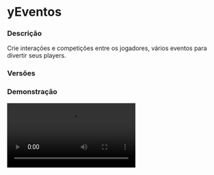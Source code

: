 # yEventos
<secondary-label ref="utility"/>

### Descrição
Crie interações e competições entre os jogadores, vários eventos para divertir seus players.

### Versões
<secondary-label ref="1.8"/>
<secondary-label ref="1.9"/>
<secondary-label ref="1.10"/>
<secondary-label ref="1.11"/>
<secondary-label ref="1.12"/>
<secondary-label ref="1.13"/>
<secondary-label ref="1.14"/>
<secondary-label ref="1.15"/>
<secondary-label ref="1.16"/>
<secondary-label ref="1.17"/>
<secondary-label ref="1.18"/>
<secondary-label ref="1.19"/>
<secondary-label ref="1.20"/>
<secondary-label ref="1.21"/>

### Demonstração
<video src="//www.youtube.com/watch?v=GoJAAM4Hc8s"/>


<chapter title="Comandos" id="commands" collapsible="true">
<code-block lang="plain text">/eventos - Abre o menu principal
/eventos top - Abre o menu do top
/eventos info - Abre o menu de eventos
/eventos entrar - Entra no evento presencial que está ocorrendo
/eventos camarote - Entra no camarote do evento presencial que está ocorrendo
/eventos sair - Sair do evento presencial que está ocorrendo
/eventos setexitall - Seta a saída de todos os eventos
/eventos reload - Recarrega as configurações
/[name] - Para participar do evento
/[name] [resposta] - Para responder um evento chat
/[name] camarote - Para ir ao camarote do evento
/[name] apostar - Para apostar em alguém no evento
/[name] sair - Para sair do evento
/[name] iniciar - Para iniciar o evento
/[name] parar - Para parar o evento
/[name] setloc - Para setar um local do evento
/[name] addloc - Para adicionar multiplas entradas ao evento
/[name] delloc - Para deletar um local do evento
/[name] wand - Para pegar a ferramenta de seleção do evento
/[name] define - Para definir a área do evento
/[name] addwall - Para adicionar uma parede ao evento
/[name] clearwalls - Para limpar as paredes do evento
/[name] addsafezone - Para adicionar uma safezone ao evento
/[name] clearsafezones - Para limpar as safezones do evento
/[name] forcestart - Para forçar a inicialização do evento
/[name] ajuda - Mostra todos os comandos daquele evento</code-block>
</chapter>

<chapter title="Permissões" id="permissions" collapsible="true">
<code-block lang="plain text">yeventos.use - Permissão para o /eventos
yeventos.top - Permissão para o /eventos top
yeventos.info - Permissão para o /eventos info
yeventos.enter - Permissão para o /eventos entrar
yeventos.exit - Permissão para o /eventos exit
yeventos.reload - Permissão para o /eventos reload
yeventos.setexitall - Permissão para o /eventos setexitall
yeventos.[name].participate - Permissão para o /[name] e /[name] [resposta]
yeventos.[name].camarote - Permissão para o /[name] camarote
yeventos.[name].bet - Permissão para o /[name] apostar
yeventos.[name].exit - Permissão para o /[name] sair
yeventos.[name].start - Permissão para o /[name] iniciar
yeventos.[name].stop - Permissão para o /[name] parar
yeventos.[name].forcestart - Permissão para o /[name] forcestart
yeventos.[name].setloc - Permissão para o /[name] setloc
yeventos.[name].addloc - Permissão para o /[name] addloc
yeventos.[name].delloc - Permissão para o /[name] delloc
yeventos.[name].wand - Permissão para o /[name] wand
yeventos.[name].define - Permissão para o /[name] define
yeventos.[name].addwalls - Permissão para o /[name] addwalls
yeventos.[name].clearwalls - Permissão para o /[name] clearwalls
yeventos.[name].addsafezone - Permissão para o /[name] addsafezone
yeventos.[name].clearsafezones - Permissão para o /[name] clearsafezones
yeventos.staff - Permissão para ser reconhecido como staff
yeventos.command.bypass - Permissão para executar comandos nos eventos
yeventos.vanish.bypass - Permissão para não ficar invisível no camarote
yeventos.blockplace.bypass - Permissão para colocar blocos nos eventos</code-block>
</chapter>

## Placeholders
<primary-label ref="placeholders"/>

Aqui estão as placeholders disponíveis para utilização com este plugin. Consulte-as para entender como utilizá-las corretamente.

<code-block lang="plain text" ignore-vars="true">
%yeventos_wins% - Retorna a quantia de eventos que o player ganhou com formatação (1K, 1000,00...)
%yeventos_wins_raw% - Retorna a quantia de eventos que o player ganhou sem formatação.
%yeventos_wins_[name]% - Retorna a quantia de vezes que o player ganhou o evento, com formatação (1K, 1000,00...)
%yeventos_wins_[name]_raw% - Retorna a quantia de vezes que o player ganhou o evento, sem formatação.
%yeventos_[name]&nbsp;- Retorna se o evento está ativo% - yeventos_[name]_tag
</code-block>

## Chat
<primary-label ref="chat"/>

Esta seção apresenta as placeholders disponíveis para utilização no chat. Consulte-as para compreender como aplicá-las de maneira eficaz.

<code-block lang="plain text">
{[name]} - Retorna a tag (se possuir)
</code-block>

## Configuração
<primary-label ref="config"/>
Confira os arquivos de configuração deste plugin e revise os detalhes para garantir uma implementação correta.

<chapter title="Arquivos de Configuração" collapsible="true">
<chapter title="Estrutura do diretório" collapsible="false">
<code-block lang="plain text" ignore-vars="true">
Estrutura do diretório:
└── yEventos/
    ├── events/
    ├── commands.yml
    ├── config.yml
    ├── discord.yml
    ├── economies.yml
    ├── menus.yml
    ├── messages.yml
    ├── rewards.yml
    └── settings.yml
</code-block>
</chapter>

<chapter title="events" collapsible="true">
</chapter>

<chapter title="commands.yml" collapsible="true">
<code-block lang="yaml" ignore-vars="true">
<![CDATA[
#     ___                                          _
#    / __\___  _ __ ___  _ __ ___   __ _ _ __   __| |___
#   / /  / _ \| '_ ` _ \| '_ ` _ \ / _` | '_ \ / _` / __|
#  / /__| (_) | | | | | | | | | | | (_| | | | | (_| \__ \
#  \____/\___/|_| |_| |_|_| |_| |_|\__,_|_| |_|\__,_|___/
#
# Lista de comandos do plugin.

# Utilize "comando|comando" para criar aliases.
# Por exemplo: "gm|gamemode"
# Você pode criar quantas aliases quiser.
commands:
  yeventos: 'yeventos|yevents|eventos|events'
]]>
</code-block>
</chapter>

<chapter title="config.yml" collapsible="true">
<code-block lang="yaml" ignore-vars="true">
<![CDATA[
# Modo de depuração para correção de problemas no plugin.
debug-mode: false

#      ___      _        _
#     /   \__ _| |_ __ _| |__   __ _ ___  ___
#    / /\ / _` | __/ _` | '_ \ / _` / __|/ _ \
#   / /_// (_| | || (_| | |_) | (_| \__ \  __/
#  /___,' \__,_|\__\__,_|_.__/ \__,_|___/\___|
#
# Configurações do banco de dados.

database:
  # Determina o tipo de banco de dados. Valores válidos: [SQLITE, MYSQL, HIKARI (recomendado)]
  storage-type: SQLITE

  # Dados para conexão ao banco de dados MYSQL.
  data:
    # Endereço de conexão do banco de dados. [EX: 127.0.0.1]
    host: localhost
    # Porta de conexão do banco de dados. [EX: 3306]
    port: 3306
    # Nome do banco de dados a ser conectado. [EX: minecraft]
    database: ''
    # Usuário de conexão. [EX: root]
    username: ''
    # Senha do usuário de conexão: [EX: 123]
    password: ''

# Delay para carregar os dados depois do login
# Necessário para usar em servidor de mina separado
# Recomendado: 20 ticks
login-delay: 20

# Altura do void do seu servidor
void-detect: 0

# Mundos em que não irá receber anúncios dos eventos
announce-world-blacklist: []

# Ativar dar fly no camarote
camarote-fly: false

# Comandos liberados no camarote
camarote-allowed-commands:
  - '/g'
  - '/l'
  - '/.'

# Delay de desaparecimento de blocos da arena (TNTRUN ou similar)
# em ticks (20t = 1s)
disappear-delay: 8

# Sistema de anúncios na proxy
proxy:
  # Ativar o sistema
  enabled: true
  # Whitelist de servidores que irão receber os anúncios
  server-whitelist: [ 'mina' ]

# Autostart dos eventos
auto-start:
  schedule1:
    # nome do arquivo do evento sem o ".yml"
    type: 'fastclick'
    # todos, segunda, terca, quarta, quinta, sexta, sabado, domingo
    # dia-hora:minuto:segundo
    schedule: [ 'todos-00:00:01' ]

# Configuração do item da varinha
wand:
  material: 'GOLD_AXE'
  name: '&eSeleção de Área'
  lore: [ '&7Evento: &f{event}', '', '&aEsquerdo -> POS1', '&aDireito -> POS2' ]
]]>
</code-block>
</chapter>

<chapter title="discord.yml" collapsible="true">
<code-block lang="yaml" ignore-vars="true">
<![CDATA[
options:
  url: ''
  username: 'yEventos'

embeds:
  jackpot:
    title: ':mailbox: Um novo Evento começou!'
    thumbnail: ''
    color: '#fff'
    content: ''
    image: ''
    footer:
      text: 'yStore © Todos os direitos reservados'
      image: ''
    fields:
      event:
        inline: false
        header: 'Evento'
        content: '```Bolão```'
      server:
        inline: false
        header: 'Servidor'
        content: '```RankUP```'
      date_activated:
        inline: false
        header: 'Começou em'
        content: '```{date} às {hour}```'
]]>
</code-block>
</chapter>

<chapter title="economies.yml" collapsible="true">
<code-block lang="yaml" ignore-vars="true">
<![CDATA[
#  _____                                  _
# | ____| ___  ___  _ __   ___  _ __ ___ (_) ___  ___
# |  _|  / __|/ _ \| '_ \ / _ \| '_ ` _ \| |/ _ \/ __|
# | |___| (__| (_) | | | | (_) | | | | | | |  __/\__ \
# |_____|\___|\___/|_| |_|\___/|_| |_| |_|_|\___||___/

# Providers disponíveis:
#
#   AtlasEconomiaSecundaria, AtlasMinas, AtlasMinasV2,
#   JH_Shop, LegendaryEconomy, NextCash, PlayerPoints,
#   StormEconomiaSecundaria, StormMinas, TGCash,
#   yAlmas, yPoints, yRankup,
#   Vault
#

economies:
  money:
    # Coloque o nome do plugin
    # Para money deixe Money
    provider: 'Money'
    # Formato inteiro
    display: 'Dinheiro'
    # Formato abreviado
    abbreviated: 'coins'
    # Permitir que comercializem na loja com o jogador offline
    allow-offline: true
    # Permissão para o usuário conseguir definir esta economia
    permission: 'yeventos.provider.money'
]]>
</code-block>
</chapter>

<chapter title="menus.yml" collapsible="true">
<code-block lang="yaml" ignore-vars="true">
<![CDATA[
#
#    /\/\   ___ _ __  _   _ ___
#   /    \ / _ \ '_ \| | | / __|
#  / /\/\ \  __/ | | | |_| \__ \
#  \/    \/\___|_| |_|\__,_|___/
#
# Sistema de menus.

# Setas dos menus.
arrows:
  back:
    material: 'ARROW:0'
    name: '&cVoltar'
    lore: ['&7Clique para voltar ao menu anterior.']
  previous:
    material: 'ARROW:0'
    name: '&cAnterior'
    lore: ['&7Clique para ir à página anterior.']
  next:
    material: 'ARROW:0'
    name: '&aPróximo'
    lore: ['&7Clique para ir à próxima página.']

# Menu principal
main:
  name: '&8Eventos'
  size: 27
  items:
    profile-slot: 11
    events-slot: 13
    top-slot: 15
    profile:
      material: '{player}'
      name: '&eSeu Perfil'
      lore:
        - '&7Confira detalhes do seu'
        - '&7desempenho nos eventos.'
        - ''
        - ' &8▶ &fVitórias: &7{wins}'
        - ''
    events:
      material: 'd01afe973c5482fdc71e6aa10698833c79c437f21308ea9a1a095746ec274a0f'
      name: '&eEventos'
      lore:
        - '&7Confira todas as informações'
        - '&7sobre cada um dos eventos.'
        - ''
        - '&6Clique para acessar!'
    top:
      material: '4ea96c49302132167c81c87b79e06dd343020ff20923fce87d388c462409261c'
      name: '&aTOP Jogadores'
      lore:
        - '&7Visualize os jogadores que estão'
        - '&7se destacando em nossos eventos.'
        - ''
        - '&aClique para acessar!'

# Menu de eventos
events:
  name: '&8Eventos'
  size: 54
  slots: [ 11, 12, 13, 14, 15, 20, 21, 22, 23, 24, 29, 30, 31, 32, 33 ]
  previous-slot: 18
  next-slot: 26
  back-slot: 49

# Menu de votação
voting:
  name: '&8Eventos'
  size: 54
  slots: [ 11, 12, 13, 14, 15, 20, 21, 22, 23, 24, 29, 30, 31, 32, 33 ]
  previous-slot: 18
  next-slot: 26
  back-slot: 49

# Menu top
top:
  name: '&8TOP'
  size: 36
  slots: [ 10, 11, 12, 13, 14, 15, 16 ]
  back-slot: 30
  previous-slot: 9
  next-slot: 17
  # Seletor dos tops
  selector:
    slot: 31
    material: '22d145c93e5eac48a661c6f27fdaff5922cf433dd627bf23eec378b9956197'
    name: '&aSeletor do TOP'
    # Formatos do seletor
    formats:
      seeing: ' &f• &a{name}'
      select: ' &f• &7{name}'
  items:
    # Item do top que mais ganhou
    event:
      material: '{player}'
      name: '&f{player}'
      lore:
        - ''
        - '&fVitórias: &7{amount}'
        - '&fPosição: &e{pos}º'
        - ''
]]>
</code-block>
</chapter>

<chapter title="messages.yml" collapsible="true">
<code-block lang="yaml" ignore-vars="true">
<![CDATA[
#
#    /\/\   ___  ___ ___  __ _  __ _  ___  ___
#   /    \ / _ \/ __/ __|/ _` |/ _` |/ _ \/ __|
#  / /\/\ \  __/\__ \__ \ (_| | (_| |  __/\__ \
#  \/    \/\___||___/___/\__,_|\__, |\___||___/
#                              |___/
#
# Plugin messages

chat:
  syntax: '&cUse: /{command} {syntax}'
  target: '&cJogador {player} não encontrado.'
  number: '&cO argumento não é um número.'
  permission: '&cVocê não tem permissão para fazer isto.'
  console: '&cApenas jogadores in-game podem realizar esta ação.'
  cancelled: '&cVocê cancelou a ação.'
  reload: '&aConfigurações recarregadas com sucesso.'
  help: |

    &a/evento &8- &7Abre o menu principal.
    &a/evento reload &8- &7Recarrega as configurações.

  no-balance: '&cVocê não tem {provider_display} suficiente para isto. Disponível: {provider_balance}&c.'
  no-time: '&cVocê não tem tempo online. Necessário: {time}.'
  empty: '&cEsvazie seu inventário (&7conteúdo e armadura)&c para entrar no evento.'
  command: '&cVocê não pode executar este comando no evento.'
  already: '&cVocê já está em um evento.'
  exit-found: '&cVocê precisar setar a saída do evento primeiro.'
  entry-found: '&cVocê precisar setar a entrada do evento primeiro.'
  wait-found: '&cVocê precisar setar a sala de espera do evento primeiro.'
  area-found: '&cVocê precisar setar a área do evento primeiro.'
  walls-found: '&cVocê precisar setar as paredes do evento primeiro.'
  camarote-found: '&cO camarote do evento não foi setado.'
  camarote-exit-found: '&cA saída do camarote do evento não foi setado.'
  location-set: '&aLocalização &f{location} &asetada com sucesso.'
  location-found: '&cLocalização &f{location} &cnão encontrada. Disponíveis: {list}'
  location-del: '&aLocalização &f{location} &adeletada com sucesso.'
  pos-set: '&aPosição &f{pos} &asetada com sucesso.'
  pos-found: '&cPosição &f{pos} &cnão encontrada.'
  area-none: '&cNenhum bloco permitido localizado na área.'
  area-set: '&aÁrea setada com sucesso.'
  wall-added: '&aParede adicionada com sucesso.'
  wall-cleared: '&aParedes limpas.'
  safezone-added: '&aÁrea segura adicionada com sucesso.'
  safezone-cleared: '&aÁreas seguras limpas.'
  duel-pos-1-found: '&cPosição 1 do duelo não encontrada.'
  duel-pos-2-found: '&cPosição 2 do duelo não encontrada.'
  camarote-enter: '&aTeleportado ao camarote.'
  camarote-exit: '&cVocê saiu do camarote.'
  target-event-found: '&cO jogador {player} não está participando do evento.'
  economy-found: '&cEconomia não encontrada. Disponíveis: {list}.'
  bet-already: '&cVocê já está apostando neste evento.'
  bet: '&cVocê apostou &f{amount} coins&a no jogador &f{player}&a.'
  bought: '&aVocê comprou a ativação do evento &f{event}&a.'
  bought-delay: '&cAguarde {time} para comprar este evento novamente.'
  not-setup: '&cEste evento não está 100% configurado.'
  already-initialized: '&cEste evento já começou.'
  already-voted: '&cVocê já votou em um evento.'
  event-found: '&cVocê não pode adentrar em nenhum evento ou nenhum evento está ocorrendo.'
  exit-all: '&cSaídas de todos os eventos setadas.'
]]>
</code-block>
</chapter>

<chapter title="rewards.yml" collapsible="true">
<code-block lang="yaml" ignore-vars="true">
<![CDATA[
#   ____                            _
# |  _ \ _____      ____ _ _ __ __| |___
# | |_) / _ \ \ /\ / / _` | '__/ _` / __|
# |  _ <  __/\ V  V / (_| | | | (_| \__ \
# |_| \_\___| \_/\_/ \__,_|_|  \__,_|___/
#

rewards:
  reward1:
    # Item que aparecerá no preview.
    preview:
      material: 'STONE:0'
      name: '&8Pedra'
      amount: 64
      lore: [ '&aEsta pedra vale muito dinheiro!' ]
      enchants: []
    # Item que aparecerá para coletar.
    collect:
      material: 'STONE:0'
      name: '&8Pedra'
      amount: 64
      lore: [ '&aEsta pedra vale muito dinheiro!', '', ' &7> &fQuantidade: &7{amount}', '', '&eClique esquerdo para receber', '&eClique direito para deletar' ]
      enchants: []
    # Item que será dado ao player
    item:
      give: true
      material: 'STONE:0'
      name: '&8Pedra'
      amount: 64
      lore: [ '&aEu valho muito!' ]
      enchants: []
    # Comandos que será dado ao player
    command:
      give: false
      # quantia padrão da placeholder {amount} no comando (valor base)
      placeholder-amount: 1
      # multiplicar a placeholder {amount} pela quantia de recompensas do mesmo tipo
      multiply-placeholder: true
      list: [ 'give {player} stone {amount}' ]
  reward2:
    preview:
      material: 'DIAMOND:0'
      name: '&bDiamante'
      amount: 1
      lore: [ '&bQuem não adora uma pedra preciosa?!' ]
      enchants: []
    collect:
      material: 'DIAMOND:0'
      name: '&bDiamante'
      amount: 1
      lore: [ '&bQuem não adora uma pedra preciosa?!', '', ' &7> &fQuantidade: &7{amount}', '', '&eClique esquerdo para receber', '&eClique direito para deletar' ]
      enchants: []
    command:
      give: true
      placeholder-amount: 1
      multiply-placeholder: true
      list: [ 'give {player} diamond {amount}' ]
  reward3:
    preview:
      material: 'EMERALD:0'
      name: '&aEsmeralda'
      amount: 1
      lore: [ '&aEsmeraldas valem muito?' ]
      enchants: []
    collect:
      material: 'EMERALD:0'
      name: '&aEsmeralda'
      amount: 1
      lore: [ '&aEsmeraldas valem muito?', '', ' &7> &fQuantidade: &7{amount}', '', '&eClique esquerdo para receber', '&eClique direito para deletar' ]
      enchants: []
    item:
      give: true
      material: 'EMERALD:0'
      name: '&aEsmeralda'
      amount: 1
      lore: [ '&aEu valho muito!' ]
      enchants: []
]]>
</code-block>
</chapter>

<chapter title="settings.yml" collapsible="true">
<code-block lang="yaml" ignore-vars="true">
<![CDATA[
#          ____
#  _   _ / ___|__ _ _ __ ___  _ __   ___
# | | | | |   / _` | '_ ` _ \| '_ \ / _ \
# | |_| | |__| (_| | | | | | | |_) | (_) |
#  \__, |\____\__,_|_| |_| |_| .__/ \___/
#  |___/                     |_|
#
# Discord: discord.ystoreplugins.com.br
# Site: ystoreplugins.com.br
#

# Modo de depuração para correção de problemas no plugin.
debug-mode: false

#      ___      _        _
#     /   \__ _| |_ __ _| |__   __ _ ___  ___
#    / /\ / _` | __/ _` | '_ \ / _` / __|/ _ \
#   / /_// (_| | || (_| | |_) | (_| \__ \  __/
#  /___,' \__,_|\__\__,_|_.__/ \__,_|___/\___|
#
# Configurações do banco de dados.

database:
  # Determina o tipo de banco de dados. Valores válidos: [SQLITE, MYSQL, HIKARI (recomendado)]
  storage-type: SQLITE

  # Dados para conexão ao banco de dados MYSQL.
  data:
    # Endereço de conexão do banco de dados. [EX: 127.0.0.1]
    host: localhost
    # Porta de conexão do banco de dados. [EX: 3306]
    port: 3306
    # Nome do banco de dados a ser conectado. [EX: minecraft]
    database: ''
    # Usuário de conexão. [EX: root]
    username: ''
    # Senha do usuário de conexão: [EX: 123]
    password: ''

# Servidores que os anúncios não serão enviados
server-blacklist:
  - 'lobby'
]]>
</code-block>
</chapter>

</chapter>
## API
<primary-label ref="api"/>

Configure nossa API para aproveitar todos os recursos oferecidos pelo plugin. Siga as instruções para garantir uma integração bem-sucedida.

<code-block lang="java">
public static EventAPIHolder getAPI() {
    try {
        RegisteredServiceProvider&lt;EventAPIHolder> rsp = Bukkit.getServer().getServicesManager()
            .getRegistration(EventAPIHolder.class);
        return rsp == null ? null : rsp.getProvider();
    } catch (Throwable var1) {
        return null;
    }
}
</code-block>

## Erros comuns
<primary-label ref="errors"/>

Antes de configurar o plugin, revise os pontos listados aqui para evitar problemas frequentes durante a configuração.

<seealso style="cards">
    <category ref="wrs">
        <a href="yplugins.md"></a>        <a href="https://ystoreplugins.com.br/plugins/detalhes/29-yEventos">Site do plugin yEventos</a>
    </category>
</seealso>